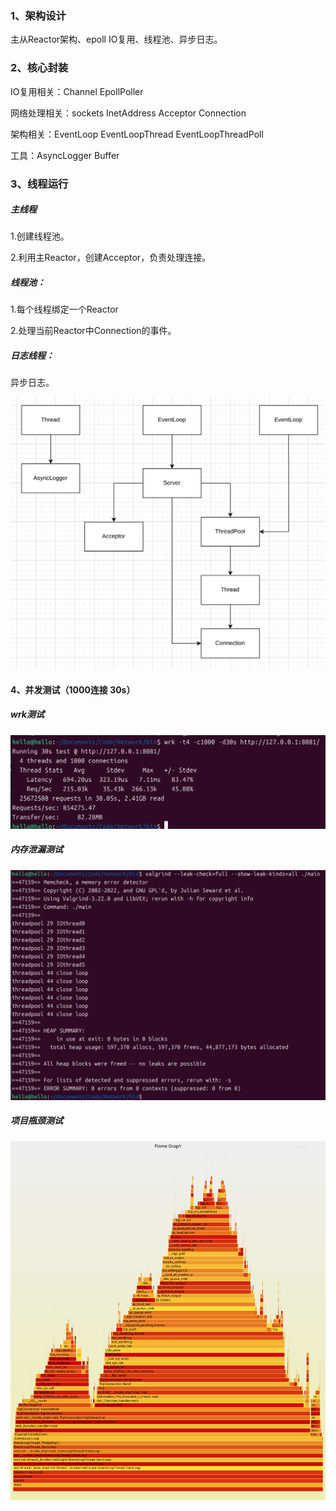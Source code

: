 ### 1、架构设计

主从Reactor架构、epoll IO复用、线程池、异步日志。

### 2、核心封装

IO复用相关：Channel	EpollPoller	

网络处理相关：sockets	InetAddress	Acceptor	Connection

架构相关：EventLoop	EventLoopThread		EventLoopThreadPoll

工具：AsyncLogger	Buffer	

### 3、线程运行

##### 主线程

1.创建线程池。

2.利用主Reactor，创建Acceptor，负责处理连接。

##### 线程池：

1.每个线程绑定一个Reactor

2.处理当前Reactor中Connection的事件。

##### 日志线程：

异步日志。

![线程运行](https://github.com/HelloDVA/Network/blob/main/Thread%20flow.png)

#### 4、并发测试（1000连接 30s）

##### wrk测试

![wrk测试](https://github.com/HelloDVA/Network/blob/main/1000-30s-wrk.png)

##### 内存泄漏测试

![内存泄漏测试](https://github.com/HelloDVA/Network/blob/main/1000-30s-valgrind.png)

##### 项目瓶颈测试

![项目瓶颈测试](https://github.com/HelloDVA/Network/blob/main/1000-30s-flame.svg)
